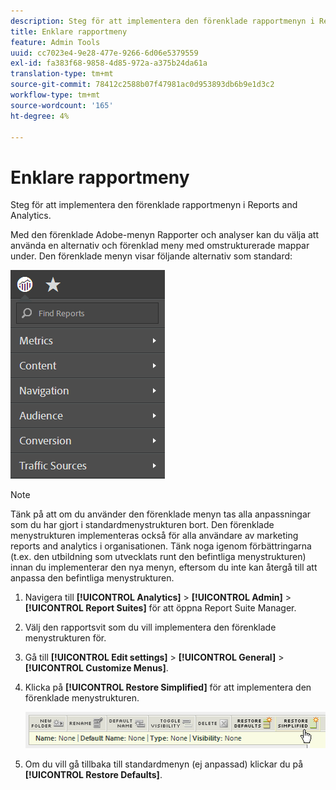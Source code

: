 ```yaml
---
description: Steg för att implementera den förenklade rapportmenyn i Reports and Analytics.
title: Enklare rapportmeny
feature: Admin Tools
uuid: cc7023e4-9e28-477e-9266-6d06e5379559
exl-id: fa383f68-9858-4d85-972a-a375b24da61a
translation-type: tm+mt
source-git-commit: 78412c2588b07f47981ac0d953893db6b9e1d3c2
workflow-type: tm+mt
source-wordcount: '165'
ht-degree: 4%

---
```


# Enklare rapportmeny

Steg för att implementera den förenklade rapportmenyn i Reports and Analytics.

Med den förenklade Adobe-menyn Rapporter och analyser kan du välja att använda en alternativ och förenklad meny med omstrukturerade mappar under. Den förenklade menyn visar följande alternativ som standard:

![](assets/simplified-menu.png)

>[!NOTE]
>
>Tänk på att om du använder den förenklade menyn tas alla anpassningar som du har gjort i standardmenystrukturen bort. Den förenklade menystrukturen implementeras också för alla användare av marketing reports and analytics i organisationen. Tänk noga igenom förbättringarna (t.ex. den utbildning som utvecklats runt den befintliga menystrukturen) innan du implementerar den nya menyn, eftersom du inte kan återgå till att anpassa den befintliga menystrukturen.

1. Navigera till **[!UICONTROL Analytics]** > **[!UICONTROL Admin]** > **[!UICONTROL Report Suites]** för att öppna Report Suite Manager.
1. Välj den rapportsvit som du vill implementera den förenklade menystrukturen för.
1. Gå till **[!UICONTROL Edit settings]** > **[!UICONTROL General]** > **[!UICONTROL Customize Menus]**.
1. Klicka på **[!UICONTROL Restore Simplified]** för att implementera den förenklade menystrukturen.

   ![](assets/restore-simplified.png)

1. Om du vill gå tillbaka till standardmenyn (ej anpassad) klickar du på **[!UICONTROL Restore Defaults]**.
